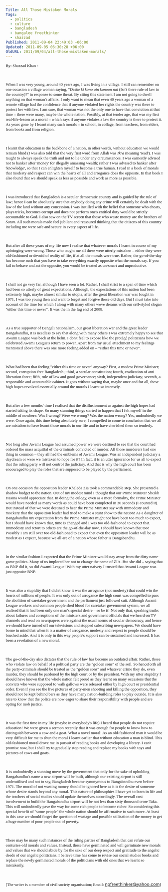 ```yaml
---
Title: All Those Mistaken Morals
Tags:
  - politics
  - culture
  - bangladesh
  - bangalee freethinker
  - shazzad
Published: 2011-09-04 22:49:03 +06:00
Updated: 2011-09-05 06:30:28 +06:00
OldURL: 2011/09/04/all-those-mistaken-morals/
---
```


<span style="font-family: Times New Roman; font-size: small;">By: Shazzad Khan -</span>

<span style="font-family: Times New Roman; font-size: small;"> </span>

<span style="font-family: Times New Roman; font-size: small;">When I was very young, around 40 years ago, I was living in a village. I still can remember on one occasion a village woman saying, "<em>Deshe ki kono ain kanoon nai</em> (Isn't there rule of law in the country)?" in response to some threat. By citing this statement I am not going to dwell anything on that woman's affairs. I only want to mean that even 40 years ago a woman of a remote village had the confidence that if anyone violated her rights the country was there to protect her with law. I am sure, that woman was not the only one to have that conviction at that time – there were many, maybe the whole nation. Possibly, at that tender age, that was my first real-life-lesson as a moral – which says if anyone violates a law the country is there to protect it. As years gone by I learnt many such morals – in school, in collage, from teachers, from elders, from books and from religion. </span>

<span style="font-family: Times New Roman; font-size: small;"> </span>

<span style="font-family: Times New Roman; font-size: small;">I learnt that education is the backbone of a nation, in other words, without education we would remain blind (I was also told that the very first word from Allah was <em>Ikra</em> meaning 'read'). I was taught to always speak the truth and not to lie under any circumstances. I was earnestly advised not to hanker after 'money' for illegally amassing wealth; rather I was advised to hanker after 'knowledge', so that I can enlighten myself to become a true human. I read in a book of morals that modesty and respect can win the hearts of all and arrogance does the opposite. In that book I also found that we should speak as less as possible and work as more as possible. </span>

<span style="font-family: Times New Roman; font-size: small;"> </span>

<span style="font-family: Times New Roman; font-size: small;">I was introduced that Bangladesh is a secular democratic country and is guided by the rule of law; hence I can be absolutely sure that anybody doing any crime will certainly be dealt with the law of the land without any concession. I was instilled with the belief that someone who cheats, plays tricks, becomes corrupt and does not perform one's entitled duty would be strictly accountable to God. I also saw on the TV screen that those who waste money are the brothers of <em>Satan</em>. All such morals made feel jubilant and reassured thinking that the citizens of this country including me were safe and secure in every aspect of life.</span>

<span style="font-family: Times New Roman; font-size: small;"> </span>

<span style="font-family: Times New Roman; font-size: small;">But after all these years of my life now I realise that whatever morals I learnt in course of my upbringing were wrong. Those who taught me all these were utterly mistaken – either they were old-fashioned or devoid of reality of life, if at all the morals were true. Rather, the go-of-the-day has become such that you have to take everything exactly opposite what the morals say. If you fail to behave and act the opposite, you would be treated as un-smart and unproductive.</span>

<span style="font-family: Times New Roman; font-size: small;"> </span>

<span style="font-family: Times New Roman; font-size: small;">I shall not go very far, although I have seen a lot. Rather, I shall strict to a span of time which had been so utterly of great expectations. Although, the expectations of this nation had been extremely high, maybe almost similar to utopia, after the great liberation war was fought in 1971, I was too young then and want to forget and forgive those old days. But I must take into account of the time for which I along with many others wove dreams with our self-styled slogan "either this time or never". It was the in the fag end of 2008.</span>

<span style="font-family: Times New Roman; font-size: small;"> </span>

<span style="font-family: Times New Roman; font-size: small;">As a true supporter of Bengali nationalism, our great liberation war and the great leader Bangabandhu, it is needless to say that along with many others I was extremely happy to see that Awami League was back at the helm. I don't feel to expose like the protégé politicians how we celebrated Awami League's return to power. Apart from my usual attachment to my feelings mentioned above there was one more feeling added on – "either this time or never".</span>

<span style="font-family: Times New Roman; font-size: small;"> </span>

<span style="font-family: Times New Roman; font-size: small;">What had been that feeling "either this time or never" anyway? First, a modest Prime Minister; second, corruption-free Bangladesh ; third, a secular constitution; fourth, eradication of anti-liberation force; fifth, rule of law and good governance; sixth, independent judiciary; seventh, a responsible and accountable cabinet. It goes without saying that, maybe once and for all, these high hopes revolved essentially around the morals I learnt so intensely.</span>

<span style="font-family: Times New Roman; font-size: small;"> </span>

<span style="font-family: Times New Roman; font-size: small;">But after a few months' time I realised that the disillusionment as against the high hopes had started taking its shape. So many stunning things started to happen that I felt myself in the middle of nowhere. Was I wrong? Were we wrong? Was the nation wrong? Yes, undoubtedly we were. Once again, this time being absolutely sure, I compelled to come to conclusion that we all are mistaken to have learnt those morals in our life and to have cherished them so tenderly.</span>

<span style="font-family: Times New Roman; font-size: small;"> </span>

<span style="font-family: Times New Roman; font-size: small;">Not long after Awami League had assumed power we were destined to see that the court had ordered the mass acquittal of the criminals convicted of murder. All those murderers had one thing in common – they all had the emblems of Awami League. Was an independent judiciary a daydream or were we mistaken to hope for it? In fact, it is an utter ignorance for us all to expect that the ruling party will not control the judiciary. And that is why the high court has been encouraged to play the roles that are supposed to be played by the parliament.</span>

<span style="font-family: Times New Roman; font-size: small;"> </span>

<span style="font-family: Times New Roman; font-size: small;">On one occasion the opposition leader Khaleda Zia took a commendable step. She presented a shadow budget to the nation. Out of my modest mind I thought that our Prime Minister Sheikh Hasina would appreciate that. In doing the eulogy, even as a mere formality, the Prime Minister would have needed as many words as could have been completed in 30 seconds (I counted it). But instead of that we were destined to hear the Prime Minister say with immodesty and mockery that the opposition leader had tried to make a stunt show to the nation! As a daughter of Bangabandhu my expectation from the Prime Minister might not have been too much to expect, but I should have known that, time is changed and I was too old-fashioned to expect that. Immodesty and retort to others are the go-of-the-day now, I should have known that too! Possibly I am still over too old-fashioned to expect that even the opposition leader will be as modest as I expect, because we all are of a nation whose father is Bangabandhu. </span>

<span style="font-family: Times New Roman; font-size: small;"> </span>

<span style="font-family: Times New Roman; font-size: small;">In the similar fashion I expected that the Prime Minister would stay away from the dirty name-game politics. Many of us implored her not to change the name of ZIA. But she did – saying that as BNP did it, so did Awami League! With my utter naivety I trusted that Awami League was just opposite BNP.</span>

<span style="font-family: Times New Roman; font-size: small;"> </span>

<span style="font-family: Times New Roman; font-size: small;">It was also a stupidity that I didn't know it was the arrogance (not modesty) that could win the hearts of millions of people. It was only out of arrogance the high court was compelled to pass the abolition of caretaker government and the parliament just followed suit. Although Awami League workers and common people shed blood for caretaker government system, we all realised that it had been only one man's special desire – so be it! Not only that, speaking truths about failures and corruptions of the ministers and government officials that we heard on TV channels and read on newspapers were against the usual norms of secular democracy, and hence we should have turned off our televisions and stopped subscribing newspapers. We should have borne in mind that when it is a matter of arrogance, modesty and respect to people should be brushed aside. And it is only in this way people's support can be sustained and increased. It has been a revelation of a new moral.</span>

<span style="font-family: Times New Roman; font-size: small;"> </span>

<span style="font-family: Times New Roman; font-size: small;">The go-of-the-day also dictates that the rule of law has become an outdated affair. Rather, those who violate law on behalf of a political party are the "golden sons" of the soil. So henceforth all the party-criminals should be treated as the "golden sons" and whatever crime they do, even murder, they should be pardoned by the high court or by the president. With my utter stupidity I should have known that the whole nation felt proud as they learnt on many occasions that the convicts who were supposed to walk gallows were released either by high court or presidential order. Even if you see the live pictures of party-men shooting and killing the opposition, they should not be kept behind bars as they have many nation-building roles to play outside. It is also nice to know that the police are now eager to share their responsibility with people and are opting for mob justice.</span>

<span style="font-family: Times New Roman; font-size: small;"> </span>

<span style="font-family: Times New Roman; font-size: small;">It was the first time in my life (maybe in everybody's life) I heard that people do not require education! We were given a sermon recently that it was enough for people to know how to distinguish between a cow and a goat. What a novel moral! As an old-fashioned man it would be very difficult for me to shun the moral I learnt earlier that without education a man is blind. This old-fashioned moral drove me in pursuit of reading books and developing a library. I can't promise now, but I shall try to gradually stop reading and replace my books with toys and pictures of cows and goats.</span>

<span style="font-family: Times New Roman; font-size: small;"> </span>

<span style="font-family: Times New Roman; font-size: small;">It is undoubtedly a stunning move by the government that only for the sake of upholding Bangabandhu's name a new airport will be built, although our existing airport is still underutilised and not to say, Bangladesh became synonymous to Bangabandhu even before 1971. The moral of not wasting money should be ignored here as it is the desire of someone whose desire stands beyond any moral. This nature of philosophies I have yet to learn in life and the teachers of social studies should update themselves accordingly. The overall cost involvement to build the Bangabandhu airport will be not less than sixty thousand crore Taka. This will undoubtedly pave the way for some rich people to become richer. So considering this special benefit of "some people" the whole nation should be affirmative to such move. At least in this case we should forget the question of wastage and possible utilisation of the money to get a huge number of poor people out of poverty.</span>

<span style="font-family: Times New Roman; font-size: small;"> </span>

<span style="font-family: Times New Roman; font-size: small;">There may be many such instances of the ruling parties of Bangladesh that can refute our centuries-old morals and values. Instead, those have germinated and will germinate new morals and values that we should abide by for the sake of our deep respect and gratitude to the angelic deeds of our angelic politicians. I believe time has come to revise our social studies books and replace the newly germinated morals of the politicians with old ones that we learnt so mistakenly.</span>

<span style="font-family: Times New Roman; font-size: small;"> </span>

<span style="font-family: Times New Roman; font-size: small;">[The writer is a member of civil society organisation; Email: </span><a rel="nofollow" href="/mc/compose?to=npfreethinker@yahoo.com" target="_blank"><span style="font-family: Times New Roman; font-size: small;">npfreethinker@yahoo.com</span></a><span style="font-family: Times New Roman; font-size: small;">]</span>
